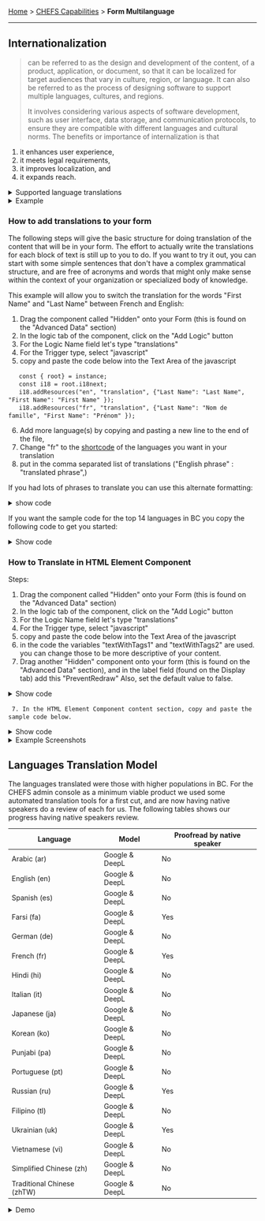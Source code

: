 [Home](index) > [CHEFS Capabilities](CHEFS-Capabilities) > **Form Multilanguage**
***

## Internationalization
> can be referred to as the design and development of the content, of a product, application, or document, so that it can be localized for target audiences that vary in culture, region, or language. It can also be referred to as the process of designing software to support multiple languages, cultures, and regions.
>
> It involves considering various aspects of software development, such as user interface, data storage, and communication protocols, to ensure they are compatible with different languages and cultural norms. The benefits or importance of internalization is that
   1. it enhances user experience,
   2. it meets legal requirements,
   3. it improves localization, and
   4. it expands reach.

<details>
<summary> Supported language translations</summary>

   - Arabic : keyword: 'ar'
   - German : keyword: 'de'
   - English : keyword: 'en'
   - Español (Spanish) : keyword: 'es'
   - فارسی (Farsi) : keyword: 'fa'
   - Français (French) : keyword: 'fr'
   - हिंदी (Hindi) : keyword: 'hi'
   - Italian : keyword: 'it'
   - 日本語 (Japanese) : keyword: 'ja'
   - 한국어 (Korean) : keyword: 'ko'
   - ਪੰਜਾਬੀ (Punjabi) : keyword: 'pa'
   - Portuguese: keyword: 'pt'
   - Русский (Russian) : keyword: 'ru'
   - Tagalog (Filipino) : keyword: 'tl'
   - Українська (Ukrainian) : keyword: 'uk'
   - Tiếng Việt (Vietnamese) : keyword: 'vi'
   - 简体中文 (Simplified Chinese) : keyword: 'zh'
   - 繁體中文 (Traditional Chinese) : keyword: 'zhTW'

</details>

<details>
<summary>Example</summary>
The example below shows the CHEFS homepage in the English language, and after the language switch to the French language, it shows looks like in the French Language.

![An example of text translated to French](images/fm-french.png)

</details>

### How to add translations to your form

The following steps will give the basic structure for doing translation of the content that will be in your form. The effort to actually write the translations for each block of text is still up to you to do.  If you want to try it out, you can start with some simple sentences that don't have a complex grammatical structure, and are free of acronyms and words that might only make sense within the context of your organization or specialized body of knowledge.

This example will allow you to switch the translation for the words "First Name" and "Last Name" between French and English:

   1. Drag the component called "Hidden" onto your Form (this is found on the "Advanced Data" section)
   2. In the logic tab of the component, click on the "Add Logic" button
   3. For the Logic Name field let's type "translations"
   4. For the Trigger type, select "javascript"
   5. copy and paste the code below into the Text Area of the javascript

```
   const { root} = instance;
   const i18 = root.i18next;
   i18.addResources("en", "translation", {"Last Name": "Last Name", "First Name": "First Name" });
   i18.addResources("fr", "translation", {"Last Name": "Nom de famille", "First Name": "Prénom" });
```
   6. Add more language(s) by copying and pasting a new line to the end of the file,
   7. Change "fr" to the [shortcode](https://support.microsoft.com/en-us/topic/country-region-and-language-codes-add36afe-804a-44f1-ae68-cfb9c9b72f8b) of the languages you want in your translation
   8. put in the comma separated list of translations ("English phrase" : "translated phrase",)

If you had lots of phrases to translate you can use this alternate formatting:
<details>
<summary> show code </summary>

```
   const { root} = instance;
   const i18 = root.i18next;
   // repeat this section for each language
   i18.addResources("en", "translation", {
      "First Phrase": "First translated phrase", // repeat one of these lines for each translated phrase
      "Second Phrase": "Second translated phrase",
      "Third Phrase": "Third translated phrase" // last translation line has no comma
   });
   // end repeat section for each language
```
</details>

If you want the sample code for the top 14 languages in BC you copy the following code to get you started:

<details>
<summary>Show code</summary>

```json
const { root } = instance;
const i18 = root.i18next;

// English translations
i18.addResources("en", "translation", {
  "First Phrase": "First translated phrase",
  "Second Phrase": "Second translated phrase",
  "Third Phrase": "Third translated phrase",
  "Last Name": "Last Name",
  "First Name": "First Name"
});

// French translations
i18.addResources("fr", "translation", {
  "First Phrase": "Première phrase traduite",
  "Second Phrase": "Deuxième phrase traduite",
  "Third Phrase": "Troisième phrase traduite",
  "Last Name": "Nom de famille",
  "First Name": "Prénom"
});


// Arabic translations
i18.addResources("ar", "translation", {
  "First Phrase": "العبارة المترجمة الأولى",
  "Second Phrase": "العبارة المترجمة الثانية",
  "Third Phrase": "العبارة المترجمة الثالثة",
  "Last Name": "الكنية",
  "First Name": "الاسم الأول"
});

// Chinese (Simplified) translations
i18.addResources("zh", "translation", {
  "First Phrase": "翻译后的第一句",
  "Second Phrase": "翻译后的第二句",
  "Third Phrase": "翻译后的第三句",
  "Last Name": "姓氏",
  "First Name": "名字"
});

// Chinese (Traditional) translations
i18.addResources("zhTW", "translation", {
  "First Phrase": "翻譯後的第一句",
  "Second Phrase": "翻譯後的第二句",
  "Third Phrase": "翻譯後的第三句",
  "Last Name": "姓氏",
  "First Name": "名字"
});

// German translations
i18.addResources("de", "translation", {
  "First Phrase": "Erster übersetzter Satz",
  "Second Phrase": "Zweiter übersetzter Satz",
  "Third Phrase": "Dritter übersetzter Satz",
  "Last Name": "Nachname",
  "First Name": "Vorname"
});

// Hindi translations
i18.addResources("hi", "translation", {
  "First Phrase": "पहला अनुवादित वाक्य",
  "Second Phrase": "दूसरा अनुवादित वाक्य",
  "Third Phrase": "तीसरा अनुवादित वाक्य",
  "Last Name": "उपनाम",
  "First Name": "नाम"
});

// Italian translations
i18.addResources("it", "translation", {
  "First Phrase": "Prima frase tradotta",
  "Second Phrase": "Seconda frase tradotta",
  "Third Phrase": "Terza frase tradotta",
  "Last Name": "Cognome",
  "First Name": "Nome"
});

// Japanese translations
i18.addResources("ja", "translation", {
  "First Phrase": "最初の翻訳されたフレーズ",
  "Second Phrase": "2番目の翻訳されたフレーズ",
  "Third Phrase": "3番目の翻訳されたフレーズ",
  "Last Name": "姓",
  "First Name": "名"
});

// Korean translations (continued)
i18.addResources("ko", "translation", {
  "First Phrase": "첫 번째 번역된 구절",
  "Second Phrase": "두 번째 번역된 구절",
  "Third Phrase": "세 번째 번역된 구절",
  "Last Name": "성",
  "First Name": "이름"
});

// Persian (Farsi) translations
i18.addResources("fa", "translation", {
  "First Phrase": "اولین عبارت ترجمه شده",
  "Second Phrase": "دومین عبارت ترجمه شده",
  "Third Phrase": "سومین عبارت ترجمه شده",
  "Last Name": "نام خانوادگی",
  "First Name": "نام"
});


// Portuguese translations
i18.addResources("pt", "translation", {
  "First Phrase": "Primeira frase traduzida",
  "Second Phrase": "Segunda frase traduzida",
  "Third Phrase": "Terceira frase traduzida",
  "Last Name": "Último Nome",
  "First Name": "Primeiro Nome"
});

// Punjabi translations
i18.addResources("pa", "translation", {
  "First Phrase": "ਪਹਿਲਾਂ ਅਨੁਵਾਦਿਤ ਵਾਕ",
  "Second Phrase": "ਦੂਜਾ ਅਨੁਵਾਦਿਤ ਵਾਕ",
  "Third Phrase": "ਤੀਜਾ ਅਨੁਵਾਦਿਤ ਵਾਕ",
  "Last Name": "ਆਖਰੀ ਨਾਂ",
  "First Name": "ਪਹਿਲਾ ਨਾਂ"
});

// Russian translations
i18.addResources("ru", "translation", {
  "First Phrase": "Первая переведенная фраза",
  "Second Phrase": "Вторая переведенная фраза",
  "Third Phrase": "Третья переведенная фраза",
  "Last Name": "Фамилия",
  "First Name": "Имя"
});


// Spanish translations
i18.addResources("es", "translation", {
  "First Phrase": "Primera frase traducida",
  "Second Phrase": "Segunda frase traducida",
  "Third Phrase": "Tercera frase traducida",
  "Last Name": "Apellido",
  "First Name": "Nombre"
});


// Tagalog translations
i18.addResources("tl", "translation", {
  "First Phrase": "Unang salitang isinalin",
  "Second Phrase": "Pangalawang salitang isinalin",
  "Third Phrase": "Ikatlong salitang isinalin",
  "Last Name": "Apelyido",
  "First Name": "Pangalan"
});


// Ukrainian translations
i18.addResources("uk", "translation", {
  "First Phrase": "Перший перекладений фраза",
  "Second Phrase": "Другий перекладений фраза",
  "Third Phrase": "Третій перекладений фраза",
  "Last Name": "Прізвище",
  "First Name": "Ім'я"
});

// Vietnamese translations
i18.addResources("vi", "translation", {
  "First Phrase": "Cụm từ dịch đầu tiên",
  "Second Phrase": "Cụm từ dịch thứ hai",
  "Third Phrase": "Cụm từ dịch thứ ba",
  "Last Name": "Họ",
  "First Name": "Tên"
});

```
</details>

### How to Translate in HTML Element Component

Steps:
   1. Drag the component called "Hidden" onto your Form (this is found on the "Advanced Data" section)
   2. In the logic tab of the component, click on the "Add Logic" button
   3. For the Logic Name field let's type "translations"
   4. For the Trigger type, select "javascript"
   5. copy and paste the code below into the Text Area of the javascript
   6. in the code the variables "textWithTags1" and "textWithTags2" are used. you can change those to be more descriptive of your content.
   7. Drag another "Hidden" component onto your form (this is found on the "Advanced Data" section), and in the label field (found on the Display tab)
      add this "PreventRedraw" Also, set the default value to false.

<details>
<summary>Show code</summary>

```
const { root} = instance;
const i18 = root.i18next;
i18.addResources("en", "translation", {
     "textWithTags1":"First block of text in html element <p>learn about html formatting: <a href=\"https://www.w3schools.com\">Visit W3Schools.com!</a></p>",
     "textWithTags2":"Second block of text <p>This is a test <a href=\"[https://docs.github.com/en/get-started\](https://docs.github.com/en/get-started/)">Quickstart for writing on github</a></p>"
     // add more text blocks to translate here
});
// repeat this section for each language to translate to
i18.addResources("fr", "translation", {
     "textWithTags1":"Premier bloc de texte dans un élément HTML. <p>Apprenez le formatage HTML. <a href=\"https://www.w3schools.com\">Visitez W3Schools.com !</a></p>",
     "textWithTags2":"deuxième bloc de texte. <p>Ceci est un test. <a href=\"[https://docs.github.com/en/get-started\](https://docs.github.com/en/get-started/)">Guide de démarrage rapide pour écrire sur GitHub</a></p>"
     // add more french translated blocks of text here. remember to add a comma after the last one.
});
// end repeat this section for each language

if(data.preventRedraw==="false") {
  let comp = root.getComponent('preventRedraw');
  comp.setValue(true);
  root.redraw();
}
```
</details>

     7. In the HTML Element Component content section, copy and paste the sample code below.

<details>
<summary>Show code</summary>
```
<div> {{instance.t('textWithTags1')}} </div>
<div> {{instance.t('textWithTags2')}} </div>
```
</details>

<details>
<summary>Example Screenshots</summary>

![image of the form in design view](images/fm1.png)
![image of the published form in English](images/fm2.png)
![image of the published form in French](images/fm3.png)
</details>

## Languages Translation Model
The languages translated were those with higher populations in BC. For the CHEFS admin console as a minimum viable product we used some automated translation tools for a first cut, and are now having native speakers do a review of each for us. The following tables shows our progress having native speakers review.

   | Language                   | Model          | Proofread by native speaker  |
   |----------------------------|----------------|------------------|
   | Arabic (ar)                | Google & DeepL |  No              |
   | English (en)               | Google & DeepL |  No              |
   | Spanish (es)               | Google & DeepL |  No              |
   | Farsi (fa)                 | Google & DeepL |  Yes             |
   | German (de)                | Google & DeepL |  No              |
   | French (fr)                | Google & DeepL |  Yes             |
   | Hindi (hi)                 | Google & DeepL |  No              |
   | Italian (it)               | Google & DeepL |  No              |
   | Japanese (ja)              | Google & DeepL |  No              |
   | Korean (ko)                | Google & DeepL |  No              |
   | Punjabi (pa)               | Google & DeepL |  No              |
   | Portuguese (pt)            | Google & DeepL |  No              |
   | Russian (ru)               | Google & DeepL |  Yes             |
   | Filipino (tl)              | Google & DeepL |  No              |
   | Ukrainian (uk)             | Google & DeepL |  Yes             |
   | Vietnamese (vi)            | Google & DeepL |  No              |
   | Simplified Chinese (zh)    | Google & DeepL |  No              |
   | Traditional Chinese (zhTW) | Google & DeepL |  No              |

<details>
<summary> Demo </summary>

> Download this example file and [import](Importing-and-exporting-form-designs) it into your design<br>
> [example__multilangrtlsupport_schema.json](examples/example_multilangrtlsupport_schema.json)

</details>




